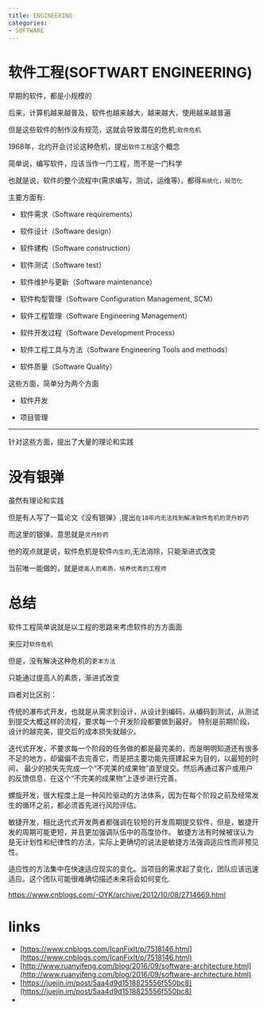 ```yaml
---
title: ENGINEERING
categories:
- SOFTWARE
---
```


# 软件工程(SOFTWART ENGINEERING)

早期的软件，都是小规模的


后来，计算机越来越普及，软件也越来越大，越来越大，使用越来越普遍

但是这些软件的制作没有规范，这就会导致潜在的危机:`软件危机`

1968年，北约开会讨论这种危机，提出`软件工程`这个概念

简单说，编写软件，应该当作一门工程，而不是一门科学

也就是说，软件的整个流程中(需求编写，测试，运维等)，都得`系统化，规范化`

主要方面有:

- 软件需求（Software requirements）
- 软件设计（Software design）
- 软件建构（Software construction）
- 软件测试（Software test）
- 软件维护与更新（Software maintenance）

- 软件构型管理（Software Configuration Management, SCM）
- 软件工程管理（Software Engineering Management）
- 软件开发过程（Software Development Process）
- 软件工程工具与方法（Software Engineering Tools and methods）
- 软件质量（Software Quality）


这些方面，简单分为两个方面

- 软件开发

- 项目管理

---------------------

针对这些方面，提出了大量的理论和实践


# 没有银弹

虽然有理论和实践

但是有人写了一篇论文《没有银弹》,提出`在10年内无法找到解决软件危机的灵丹妙药`

而这里的银弹，意思就是`灵丹妙药`

他的观点就是说，软件危机是软件`内生的`,无法消除，只能渐进式改变

当前唯一能做的，就是`提高人的素质，培养优秀的工程师`

# 总结

软件工程简单说就是以工程的思路来考虑软件的方方面面

来应对`软件危机`

但是，没有解决这种危机的`更本方法`

只能通过提高人的素质，渐进式改变














四者对比区别：

传统的瀑布式开发，也就是从需求到设计，从设计到编码，从编码到测试，从测试到提交大概这样的流程，要求每一个开发阶段都要做到最好。
特别是前期阶段，设计的越完美，提交后的成本损失就越少。

迭代式开发，不要求每一个阶段的任务做的都是最完美的，而是明明知道还有很多不足的地方，却偏偏不去完善它，而是把主要功能先搭建起来为目的，以最短的时间，
最少的损失先完成一个“不完美的成果物”直至提交。然后再通过客户或用户的反馈信息，在这个“不完美的成果物”上逐步进行完善。

螺旋开发，很大程度上是一种风险驱动的方法体系，因为在每个阶段之前及经常发生的循环之前，都必须首先进行风险评估。

敏捷开发，相比迭代式开发两者都强调在较短的开发周期提交软件，但是，敏捷开发的周期可能更短，并且更加强调队伍中的高度协作。
敏捷方法有时候被误认为是无计划性和纪律性的方法，实际上更确切的说法是敏捷方法强调适应性而非预见性。 

适应性的方法集中在快速适应现实的变化。当项目的需求起了变化，团队应该迅速适应。这个团队可能很难确切描述未来将会如何变化.


https://www.cnblogs.com/-OYK/archive/2012/10/08/2714669.html


# links
- [https://www.cnblogs.com/IcanFixIt/p/7518146.html](https://www.cnblogs.com/IcanFixIt/p/7518146.html)
- [http://www.ruanyifeng.com/blog/2016/09/software-architecture.html](http://www.ruanyifeng.com/blog/2016/09/software-architecture.html)
- [https://juejin.im/post/5aa4d9d1518825556f550bc8](https://juejin.im/post/5aa4d9d1518825556f550bc8)
- []()
